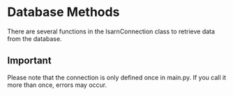 # Database Methods

There are several functions in the IsarnConnection class to retrieve data from the database.

## Important

Please note that the connection is only defined once in main.py. If you call it more than once, errors may occur.

